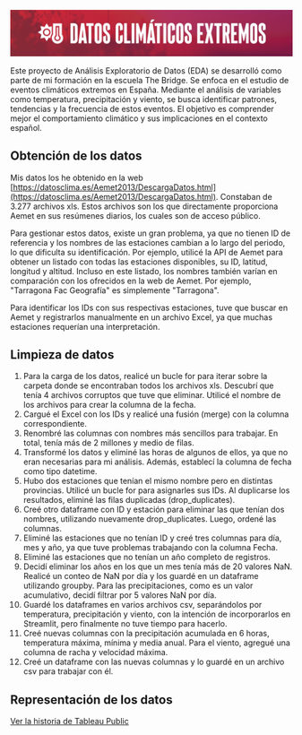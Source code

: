 ![Cambios climáticos extremos](https://raw.githubusercontent.com/dmtor/Datos_climaticos_extremos/main/Titulo_clima.jpg)

Este proyecto de Análisis Exploratorio de Datos (EDA) se desarrolló como parte de mi formación en la escuela The Bridge. Se enfoca en el estudio de eventos climáticos extremos en España. Mediante el análisis de variables como temperatura, precipitación y viento, se busca identificar patrones, tendencias y la frecuencia de estos eventos. El objetivo es comprender mejor el comportamiento climático y sus implicaciones en el contexto español.

## Obtención de los datos

Mis datos los he obtenido en la web [https://datosclima.es/Aemet2013/DescargaDatos.html](https://datosclima.es/Aemet2013/DescargaDatos.html). Constaban de 3.277 archivos xls. Estos archivos son los que directamente proporciona Aemet en sus resúmenes diarios, los cuales son de acceso público.

Para gestionar estos datos, existe un gran problema, ya que no tienen ID de referencia y los nombres de las estaciones cambian a lo largo del periodo, lo que dificulta su identificación. Por ejemplo, utilicé la API de Aemet para obtener un listado con todas las estaciones disponibles, su ID, latitud, longitud y altitud. Incluso en este listado, los nombres también varían en comparación con los ofrecidos en la web de Aemet. Por ejemplo, "Tarragona Fac Geografía" es simplemente "Tarragona".

Para identificar los IDs con sus respectivas estaciones, tuve que buscar en Aemet y registrarlos manualmente en un archivo Excel, ya que muchas estaciones requerían una interpretación.

## Limpieza de datos

1. Para la carga de los datos, realicé un bucle for para iterar sobre la carpeta donde se encontraban todos los archivos xls. Descubrí que tenía 4 archivos corruptos que tuve que eliminar. Utilicé el nombre de los archivos para crear la columna de la fecha.
2. Cargué el Excel con los IDs y realicé una fusión (merge) con la columna correspondiente.
3. Renombré las columnas con nombres más sencillos para trabajar. En total, tenía más de 2 millones y medio de filas.
4. Transformé los datos y eliminé las horas de algunos de ellos, ya que no eran necesarias para mi análisis. Además, establecí la columna de fecha como tipo datetime.
5. Hubo dos estaciones que tenían el mismo nombre pero en distintas provincias. Utilicé un bucle for para asignarles sus IDs. Al duplicarse los resultados, eliminé las filas duplicadas (drop_duplicates).
6. Creé otro dataframe con ID y estación para eliminar las que tenían dos nombres, utilizando nuevamente drop_duplicates. Luego, ordené las columnas.
7. Eliminé las estaciones que no tenían ID y creé tres columnas para día, mes y año, ya que tuve problemas trabajando con la columna Fecha.
8. Eliminé las estaciones que no tenían un año completo de registros.
9. Decidí eliminar los años en los que un mes tenía más de 20 valores NaN. Realicé un conteo de NaN por día y los guardé en un dataframe utilizando groupby. Para las precipitaciones, como es un valor acumulativo, decidí filtrar por 5 valores NaN por día.
10. Guardé los dataframes en varios archivos csv, separándolos por temperatura, precipitación y viento, con la intención de incorporarlos en Streamlit, pero finalmente no tuve tiempo para hacerlo.
11. Creé nuevas columnas con la precipitación acumulada en 6 horas, temperatura máxima, mínima y media anual. Para el viento, agregué una columna de racha y velocidad máxima.
12. Creé un dataframe con las nuevas columnas y lo guardé en un archivo csv para trabajar con él.

## Representación de los datos

[Ver la historia de Tableau Public](https://public.tableau.com/views/EDA_16787293062250/Datosclimticos?:language=es-ES&:display_count=n&:origin=viz_share_link)

